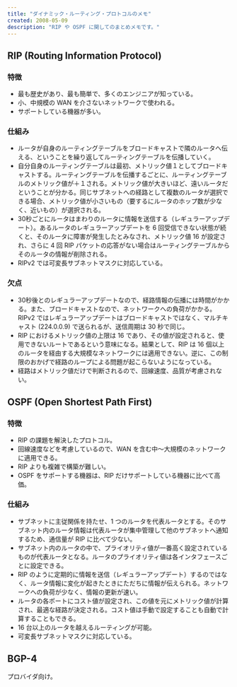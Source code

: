 ```yaml
---
title: "ダイナミック・ルーティング・プロトコルのメモ"
created: 2008-05-09
description: "RIP や OSPF に関してのまとめメモです。"
---
```


RIP (Routing Information Protocol)
----

### 特徴

- 最も歴史があり、最も簡単で、多くのエンジニアが知っている。
- 小、中規模の WAN を介さないネットワークで使われる。
- サポートしている機器が多い。

### 仕組み

- ルータが自身のルーティングテーブルをブロードキャストで隣のルータへ伝える、ということを繰り返してルーティングテーブルを伝播していく。
- 自分自身のルーティングテーブルは最初、メトリック値１としてブロードキャストする。ルーティングテーブルを伝播するごとに、ルーティングテーブルのメトリック値が＋１される。メトリック値が大きいほど、遠いルータだということが分かる。同じサブネットへの経路として複数のルータが選択できる場合、メトリック値が小さいもの（要するにルータのホップ数が少なく、近いもの）が選択される。
- 30秒ごとにルータはまわりのルータに情報を送信する（レギュラーアップデート）。あるルータのレギュラーアップデートを 6 回受信できない状態が続くと、そのルータに障害が発生したとみなされ、メトリック値 16 が設定され、さらに 4 回 RIP パケットの応答がない場合はルーティングテーブルからそのルータの情報が削除される。
- RIPv2 では可変長サブネットマスクに対応している。

### 欠点

- 30秒後とのレギュラーアップデートなので、経路情報の伝播には時間がかかる。また、ブロードキャストなので、ネットワークへの負荷がかかる。RIPv2 ではレギュラーアップデートはブロードキャストではなく、マルチキャスト (224.0.0.9) で送られるが、送信周期は 30 秒で同じ。
- RIP におけるメトリック値の上限は 16 であり、その値が設定されると、使用できないルートであるという意味になる。結果として、RIP は 16 個以上のルータを経由する大規模なネットワークには適用できない。逆に、この制限のおかげで経路のループによる問題が起こらないようになっている。
- 経路はメトリック値だけで判断されるので、回線速度、品質が考慮されない。


OSPF (Open Shortest Path First)
----

### 特徴

- RIP の課題を解決したプロトコル。
- 回線速度などを考慮しているので、WAN を含む中～大規模のネットワークに適用できる。
- RIP よりも複雑で構築が難しい。
- OSPF をサポートする機器は、RIP だけサポートしている機器に比べて高価。

### 仕組み

- サブネットに主従関係を持たせ、1 つのルータを代表ルータとする。そのサブネット内のルータ情報は代表ルータが集中管理して他のサブネットへ通知するため、通信量が RIP に比べて少ない。
- サブネット内のルータの中で、プライオリティ値が一番高く設定されているものが代表ルータとなる。ルータのプライオリティ値は各インタフェースごとに設定できる。
- RIP のように定期的に情報を送信（レギュラーアップデート）するのではなく、ルータ情報に変化が起きたときにただちに情報が伝えられる。ネットワークへの負荷が少なく、情報の更新が速い。
- ルータの各ポートにコスト値が設定され、この値を元にメトリック値が計算され、最適な経路が決定される。コスト値は手動で設定することも自動で計算することもできる。
- 16 台以上のルータを越えるルーティングが可能。
- 可変長サブネットマスクに対応している。


BGP-4
----

プロバイダ向け。

